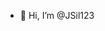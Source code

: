 - 👋 Hi, I’m @JSil123


<!---
JSil123/JSil123 is a ✨ special ✨ repository because its `README.md` (this file) appears on your GitHub profile.
You can click the Preview link to take a look at your changes.
--->
